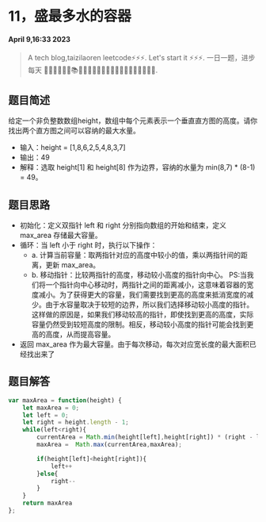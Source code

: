 # 11，盛最多水的容器
#### April 9,16:33 2023


> A tech blog,taizilaoren leetcode⚡⚡⚡.
> Let's start it ⚡⚡⚡.
> 一日一题，进步每天 📔📕📖📗📘📙📚📓📒📃📜📄🔖🍊🍋🍎🍑🍉🥦🌽🥙🤩😚🤗.

## 题目简述
给定一个非负整数数组height，数组中每个元素表示一个垂直直方图的高度。请你找出两个直方图之间可以容纳的最大水量。

- 输入：height = [1,8,6,2,5,4,8,3,7]
- 输出：49
- 解释：选取 height[1] 和 height[8] 作为边界，容纳的水量为 min(8,7) * (8-1) = 49。
## 题目思路
- 初始化：定义双指针 left 和 right 分别指向数组的开始和结束，定义 max_area 存储最大容量。
- 循环：当 left 小于 right 时，执行以下操作：
   + a. 计算当前容量：取两指针对应的高度中较小的值，乘以两指针间的距离，更新 max_area。
   + b. 移动指针：比较两指针的高度，移动较小高度的指针向中心。
   PS:当我们将一个指针向中心移动时，两指针之间的距离减小，这意味着容器的宽度减小。为了获得更大的容量，我们需要找到更高的高度来抵消宽度的减少。由于水容量取决于较短的边界，所以我们选择移动较小高度的指针。这样做的原因是，如果我们移动较高的指针，即使找到更高的高度，实际容量仍然受到较短高度的限制。相反，移动较小高度的指针可能会找到更高的高度，从而提高容量。
- 返回 max_area 作为最大容量。由于每次移动，每次对应宽长度的最大面积已经找出来了
## 题目解答

```js
var maxArea = function(height) {
    let maxArea = 0;
    let left = 0;
    let right = height.length - 1;
    while(left<right){
        currentArea = Math.min(height[left],height[right]) * (right - left);
        maxArea =  Math.max(currentArea,maxArea);

        if(height[left]<height[right]){
            left++
        }else{
            right--
        }
    }
    return maxArea
};
```